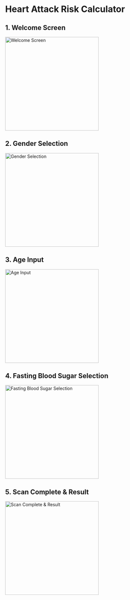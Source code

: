# Heart Attack Risk Calculator

## 1. Welcome Screen

<img src="https://github.com/user-attachments/assets/9b99a8d8-bc84-4ec0-af7a-bca7d7f57a03" alt="Welcome Screen" width="300" />

## 2. Gender Selection

<img src="https://github.com/user-attachments/assets/72d2a5c6-9c57-45ed-8cc3-405e71fadac2" alt="Gender Selection" width="300" />

## 3. Age Input

<img src="https://github.com/user-attachments/assets/e1cb0f7c-9a1e-4547-b582-a3974a8b3721" alt="Age Input" width="300" />

## 4. Fasting Blood Sugar Selection

<img src="https://github.com/user-attachments/assets/e9d02e7c-2821-4b02-a48c-adf8a13c56be" alt="Fasting Blood Sugar Selection" width="300" />

## 5. Scan Complete & Result

<img src="https://github.com/user-attachments/assets/3c81eaeb-197b-4d72-8c11-6184f2dee3f4" alt="Scan Complete & Result" width="300" />

